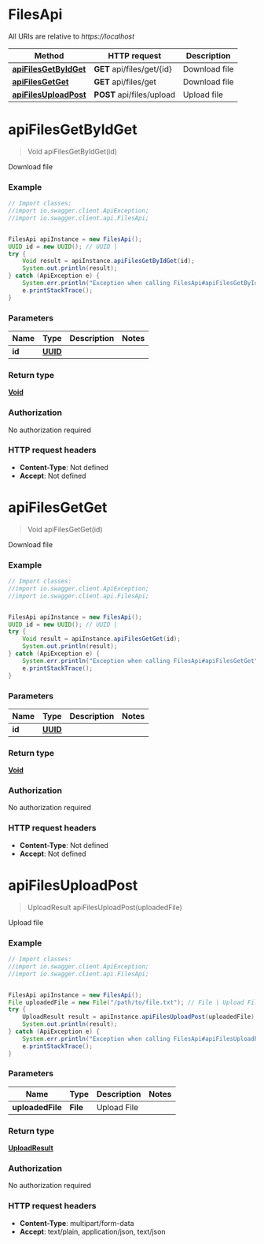 # FilesApi

All URIs are relative to *https://localhost*

Method | HTTP request | Description
------------- | ------------- | -------------
[**apiFilesGetByIdGet**](FilesApi.md#apiFilesGetByIdGet) | **GET** api/files/get/{id} | Download file
[**apiFilesGetGet**](FilesApi.md#apiFilesGetGet) | **GET** api/files/get | Download file
[**apiFilesUploadPost**](FilesApi.md#apiFilesUploadPost) | **POST** api/files/upload | Upload file


<a name="apiFilesGetByIdGet"></a>
# **apiFilesGetByIdGet**
> Void apiFilesGetByIdGet(id)

Download file

### Example
```java
// Import classes:
//import io.swagger.client.ApiException;
//import io.swagger.client.api.FilesApi;


FilesApi apiInstance = new FilesApi();
UUID id = new UUID(); // UUID | 
try {
    Void result = apiInstance.apiFilesGetByIdGet(id);
    System.out.println(result);
} catch (ApiException e) {
    System.err.println("Exception when calling FilesApi#apiFilesGetByIdGet");
    e.printStackTrace();
}
```

### Parameters

Name | Type | Description  | Notes
------------- | ------------- | ------------- | -------------
 **id** | [**UUID**](.md)|  |

### Return type

[**Void**](.md)

### Authorization

No authorization required

### HTTP request headers

 - **Content-Type**: Not defined
 - **Accept**: Not defined

<a name="apiFilesGetGet"></a>
# **apiFilesGetGet**
> Void apiFilesGetGet(id)

Download file

### Example
```java
// Import classes:
//import io.swagger.client.ApiException;
//import io.swagger.client.api.FilesApi;


FilesApi apiInstance = new FilesApi();
UUID id = new UUID(); // UUID | 
try {
    Void result = apiInstance.apiFilesGetGet(id);
    System.out.println(result);
} catch (ApiException e) {
    System.err.println("Exception when calling FilesApi#apiFilesGetGet");
    e.printStackTrace();
}
```

### Parameters

Name | Type | Description  | Notes
------------- | ------------- | ------------- | -------------
 **id** | [**UUID**](.md)|  |

### Return type

[**Void**](.md)

### Authorization

No authorization required

### HTTP request headers

 - **Content-Type**: Not defined
 - **Accept**: Not defined

<a name="apiFilesUploadPost"></a>
# **apiFilesUploadPost**
> UploadResult apiFilesUploadPost(uploadedFile)

Upload file

### Example
```java
// Import classes:
//import io.swagger.client.ApiException;
//import io.swagger.client.api.FilesApi;


FilesApi apiInstance = new FilesApi();
File uploadedFile = new File("/path/to/file.txt"); // File | Upload File
try {
    UploadResult result = apiInstance.apiFilesUploadPost(uploadedFile);
    System.out.println(result);
} catch (ApiException e) {
    System.err.println("Exception when calling FilesApi#apiFilesUploadPost");
    e.printStackTrace();
}
```

### Parameters

Name | Type | Description  | Notes
------------- | ------------- | ------------- | -------------
 **uploadedFile** | **File**| Upload File |

### Return type

[**UploadResult**](UploadResult.md)

### Authorization

No authorization required

### HTTP request headers

 - **Content-Type**: multipart/form-data
 - **Accept**: text/plain, application/json, text/json

